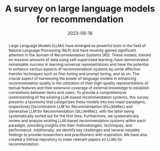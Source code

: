 ---
title: "A survey on large language models for recommendation"
authors:
- Likang Wu
- Zhi Zheng
- Zhaopeng Qiu
- Hao Wang
- Hongchao Gu
- Tingjia Shen
- Chuan Qin
- Chen Zhu
- Hengshu Zhu
- Qi Liu
- Hui Xiong
- Enhong Chen

date: "2023-08-18"
doi: "10.48550/arXiv.2305.19860"

publication_types: ["article"]
publication: "arXiv"
publication_short: ""

abstract: Large Language Models (LLMs) have emerged as powerful tools in the field of Natural Language Processing (NLP) and have recently gained significant attention in the domain of Recommendation Systems (RS). These models, trained on massive amounts of data using self-supervised learning, have demonstrated remarkable success in learning universal representations and have the potential to enhance various aspects of recommendation systems by some effective transfer techniques such as fine-tuning and prompt tuning, and so on. The crucial aspect of harnessing the power of language models in enhancing recommendation quality is the utilization of their high-quality representations of textual features and their extensive coverage of external knowledge to establish correlations between items and users. To provide a comprehensive understanding of the existing LLM-based recommendation systems, this survey presents a taxonomy that categorizes these models into two major paradigms, respectively Discriminative LLM for Recommendation (DLLM4Rec) and Generative LLM for Recommendation (GLLM4Rec), with the latter being systematically sorted out for the first time. Furthermore, we systematically review and analyze existing LLM-based recommendation systems within each paradigm, providing insights into their methodologies, techniques, and performance. Additionally, we identify key challenges and several valuable findings to provide researchers and practitioners with inspiration. We have also created a GitHub repository to index relevant papers on LLMs for recommendation.

---